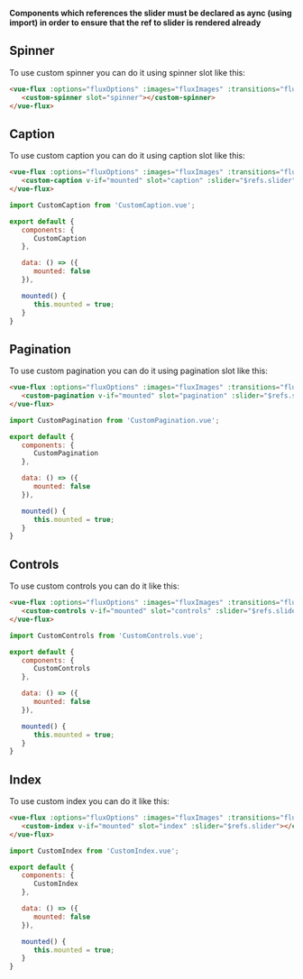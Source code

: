 **Components which references the slider must be declared as aync (using import) in order to ensure that the ref to slider is rendered already**

## Spinner
To use custom spinner you can do it using spinner slot like this:

``` html
<vue-flux :options="fluxOptions" :images="fluxImages" :transitions="fluxTransitions" ref="slider">
   <custom-spinner slot="spinner"></custom-spinner>
</vue-flux>
```

## Caption
To use custom caption you can do it using caption slot like this:

``` html
<vue-flux :options="fluxOptions" :images="fluxImages" :transitions="fluxTransitions" ref="slider">
   <custom-caption v-if="mounted" slot="caption" :slider="$refs.slider"></custom-caption>
</vue-flux>
```

``` javascript
import CustomCaption from 'CustomCaption.vue';

export default {
   components: {
      CustomCaption
   },

   data: () => ({
      mounted: false
   }),

   mounted() {
      this.mounted = true;
   }
}
```

## Pagination
To use custom pagination you can do it using pagination slot like this:

``` html
<vue-flux :options="fluxOptions" :images="fluxImages" :transitions="fluxTransitions" ref="slider">
   <custom-pagination v-if="mounted" slot="pagination" :slider="$refs.slider"></custom-pagination>
</vue-flux>
```

``` javascript
import CustomPagination from 'CustomPagination.vue';

export default {
   components: {
      CustomPagination
   },

   data: () => ({
      mounted: false
   }),

   mounted() {
      this.mounted = true;
   }
}
```

## Controls
To use custom controls you can do it like this:

``` html
<vue-flux :options="fluxOptions" :images="fluxImages" :transitions="fluxTransitions" ref="slider">
   <custom-controls v-if="mounted" slot="controls" :slider="$refs.slider"></custom-controls>
</vue-flux>
```

``` javascript
import CustomControls from 'CustomControls.vue';

export default {
   components: {
      CustomControls
   },

   data: () => ({
      mounted: false
   }),

   mounted() {
      this.mounted = true;
   }
}
```

## Index
To use custom index you can do it like this:

``` html
<vue-flux :options="fluxOptions" :images="fluxImages" :transitions="fluxTransitions" ref="slider">
   <custom-index v-if="mounted" slot="index" :slider="$refs.slider"></custom-index>
</vue-flux>
```

``` javascript
import CustomIndex from 'CustomIndex.vue';

export default {
   components: {
      CustomIndex
   },

   data: () => ({
      mounted: false
   }),

   mounted() {
      this.mounted = true;
   }
}
```
